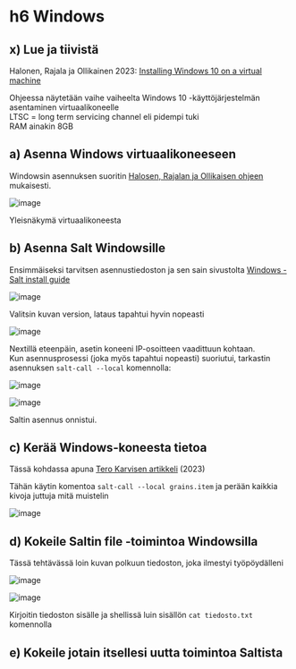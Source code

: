 # h6 Windows  

## x) Lue ja tiivistä  

Halonen, Rajala ja Ollikainen 2023: [Installing Windows 10 on a virtual machine](https://github.com/therealhalonen/PhishSticks/blob/master/notes/ollikainen/windows.md)  

Ohjeessa näytetään vaihe vaiheelta Windows 10 -käyttöjärjestelmän asentaminen virtuaalikoneelle  
LTSC = long term servicing channel eli pidempi tuki  
RAM ainakin 8GB  




## a) Asenna Windows virtuaalikoneeseen  

Windowsin asennuksen suoritin [Halosen, Rajalan ja Ollikaisen ohjeen](https://github.com/therealhalonen/PhishSticks/blob/master/notes/ollikainen/windows.md) mukaisesti.  

![image](https://github.com/sibbee/p.hallinta/assets/149330317/a5a61a73-eb7b-4437-a51d-21d21e58bf24)  

Yleisnäkymä virtuaalikoneesta  


## b) Asenna Salt Windowsille  

Ensimmäiseksi tarvitsen asennustiedoston ja sen sain sivustolta [Windows - Salt install guide](https://docs.saltproject.io/salt/install-guide/en/latest/topics/install-by-operating-system/windows.html)  

![image](https://github.com/sibbee/p.hallinta/assets/149330317/eb129f20-8e30-4ac4-95be-4c6090a1aaf9)  

Valitsin kuvan version, lataus tapahtui hyvin nopeasti  

![image](https://github.com/sibbee/p.hallinta/assets/149330317/f2ef12ca-3221-4995-9eba-a5066f6f23fc)  

Nextillä eteenpäin, asetin koneeni IP-osoitteen vaadittuun kohtaan.  
Kun asennusprosessi (joka myös tapahtui nopeasti) suoriutui, tarkastin asennuksen ```salt-call --local``` komennolla:  

![image](https://github.com/sibbee/p.hallinta/assets/149330317/78520f7b-8738-49a2-bfa8-f7bda7ca1761)  

![image](https://github.com/sibbee/p.hallinta/assets/149330317/fd725c8e-2625-4f59-bb13-71f2a3288e1d)  

Saltin asennus onnistui.  


## c) Kerää Windows-koneesta tietoa  

Tässä kohdassa apuna [Tero Karvisen artikkeli](https://terokarvinen.com/2023/salt-vagrant/#infra-as-code---your-wishes-as-a-text-file) (2023)  

Tähän käytin komentoa ```salt-call --local grains.item``` ja perään kaikkia kivoja juttuja mitä muistelin  

![image](https://github.com/sibbee/p.hallinta/assets/149330317/75855fc8-6a54-4675-87b1-1cda60eac707)  


## d) Kokeile Saltin file -toimintoa Windowsilla  

Tässä tehtävässä loin kuvan polkuun tiedoston, joka ilmestyi työpöydälleni  

![image](https://github.com/sibbee/p.hallinta/assets/149330317/d93ac82c-3172-4300-a508-fcbab5e0f74e)  

![image](https://github.com/sibbee/p.hallinta/assets/149330317/666f1627-3dc5-4c62-9f8b-6bd48308c59d)  

Kirjoitin tiedoston sisälle ja shellissä luin sisällön ```cat tiedosto.txt``` komennolla  

## e) Kokeile jotain itsellesi uutta toimintoa Saltista  
